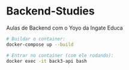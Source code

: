 # Backend-Studies
Aulas de Backend com o Yoyo da Ingate Educa 

```bash
# Buildar o container:
docker-compose up --build

# Entrar no container (com ele rodando):
docker exec -it back3-api bash
```

